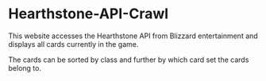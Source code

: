# Hearthstone-API-Crawl

This website accesses the Hearthstone API from Blizzard entertainment and displays all cards currently in the game.

The cards can be sorted by class and further by which card set the cards belong to. 
